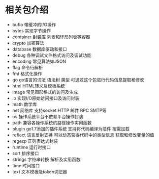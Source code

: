 # 相关包介绍

* bufio 带缓冲的I/O操作
* bytes 实现字节操作
* container 封装库 列表和环形列表等容器
* crypto 加密算法
* database 数据库驱动和接口
* debug 各种调试文件格式访问及调试功能
* encoding 常见算法如JSON
* flag 命令行解析
* fmt 格式化操作
* go go语言的词法 语法树 类型 可通过这个包进行代码信息提取和修改
* html HTML转义及模板系统
* image 常见图形格式的访问及生成
* io 实现I/O原始访问接口及访问封装
* math 数学库
* net 网络库 支持socket HTTP 邮件 RPC SMTP等
* os 操作系统平台不依赖平台操作封装
* path 兼容各操作系统的路径操作实用函数
* plugin go1.7添加的插件系统 支持将代码编译为插件 按需加载
* reflect 语言反射支持 可以动态获得代码中的类型信息 获取和修改变量的值
* regexp 正则表达式封装
* runtime 运行时接口
* sort 排序接口
* strings 字符串转换 解析及实用函数
* time 时间接口
* text 文本模板及token词法器